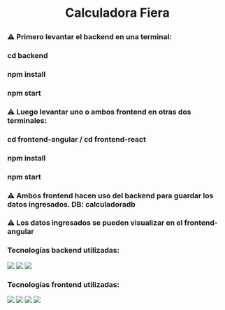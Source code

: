 <h1 align='center'>
    <p align='center'>
      Calculadora Fiera
    </p>
</h1>

### ⚠️ Primero levantar el backend en una terminal: 
### cd backend
### npm install
### npm start 

### ⚠️ Luego levantar uno o ambos frontend en otras dos terminales:
### cd frontend-angular / cd frontend-react
### npm install
### npm start 

### ⚠️ Ambos frontend hacen uso del backend para guardar los datos ingresados. DB: calculadoradb

### ⚠️ Los datos ingresados se pueden visualizar en el frontend-angular

### Tecnologías backend utilizadas:
<a><img src="https://img.shields.io/badge/javascript%20-%2338B2AC.svg?&style=for-the-badge&logo=javascript&logoColor=white"/>
</a>
<a><img src="https://img.shields.io/badge/mysql-%23007ACC.svg?&style=for-the-badge&logo=mysql&logoColor=white"/>
</a> 
<a><img src="https://img.shields.io/badge/nodejs%20-%2338B2AC.svg?&style=for-the-badge&logo=node.js&logoColor=white"/>
</a>

### Tecnologías frontend utilizadas:
<a><img src="https://img.shields.io/badge/angular%20-%23DD0031.svg?&style=for-the-badge&logo=angular&logoColor=white"/>
</a> 
<a><img src="https://img.shields.io/badge/typescript%20-%23007ACC.svg?&style=for-the-badge&logo=typescript&logoColor=white"/>
</a> 
<a><img src="https://img.shields.io/badge/html5%20-%23F7DF1E.svg?&style=for-the-badge&logo=html5&logoColor=white"/>
</a> 
<a><img src="https://img.shields.io/badge/css3%20-%231572B6.svg?&style=for-the-badge&logo=css3&logoColor=white"/>
</a> 
